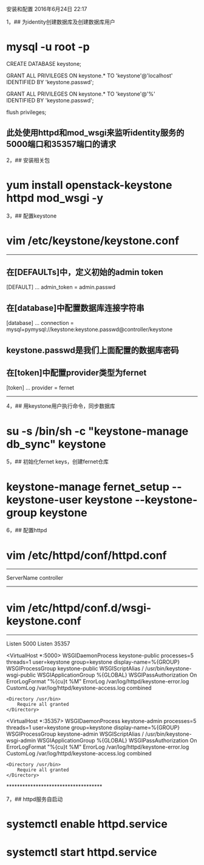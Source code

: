 安装和配置
2016年6月24日
22:17
 
1，## 为identity创建数据库及创建数据库用户
# mysql -u root -p
CREATE DATABASE keystone;
 
GRANT ALL PRIVILEGES ON keystone.* TO 'keystone'@'localhost' \
IDENTIFIED BY 'keystone.passwd';
 
GRANT ALL PRIVILEGES ON keystone.* TO 'keystone'@'%' \
IDENTIFIED BY 'keystone.passwd';
 
flush privileges;
 
## 此处使用httpd和mod_wsgi来监听identity服务的5000端口和35357端口的请求
 
2，## 安装相关包
# yum install openstack-keystone httpd mod_wsgi -y
 
3，## 配置keystone
# vim /etc/keystone/keystone.conf
**************************************
## 在[DEFAULTs]中，定义初始的admin token
[DEFAULT]
...
admin_token = admin.passwd
 
## 在[database]中配置数据库连接字符串
[database]
...
connection = mysql+pymysql://keystone:keystone.passwd@controller/keystone
## keystone.passwd是我们上面配置的数据库密码
 
## 在[token]中配置provider类型为fernet
[token]
...
provider = fernet
**************************************
 
4，## 用keystone用户执行命令，同步数据库
# su -s /bin/sh -c "keystone-manage db_sync" keystone
 
5，## 初始化fernet keys，创建fernet仓库
# keystone-manage fernet_setup --keystone-user keystone --keystone-group keystone
 
6，## 配置httpd
# vim /etc/httpd/conf/httpd.conf
************************************
ServerName controller
************************************
 
# vim /etc/httpd/conf.d/wsgi-keystone.conf
************************************
Listen 5000
Listen 35357
 
<VirtualHost *:5000>
    WSGIDaemonProcess keystone-public processes=5 threads=1 user=keystone group=keystone display-name=%{GROUP}
    WSGIProcessGroup keystone-public
    WSGIScriptAlias / /usr/bin/keystone-wsgi-public
    WSGIApplicationGroup %{GLOBAL}
    WSGIPassAuthorization On
    ErrorLogFormat "%{cu}t %M"
    ErrorLog /var/log/httpd/keystone-error.log
    CustomLog /var/log/httpd/keystone-access.log combined
 
    <Directory /usr/bin>
        Require all granted
    </Directory>
</VirtualHost>
 
<VirtualHost *:35357>
    WSGIDaemonProcess keystone-admin processes=5 threads=1 user=keystone group=keystone display-name=%{GROUP}
    WSGIProcessGroup keystone-admin
    WSGIScriptAlias / /usr/bin/keystone-wsgi-admin
    WSGIApplicationGroup %{GLOBAL}
    WSGIPassAuthorization On
    ErrorLogFormat "%{cu}t %M"
    ErrorLog /var/log/httpd/keystone-error.log
    CustomLog /var/log/httpd/keystone-access.log combined
 
    <Directory /usr/bin>
        Require all granted
    </Directory>
</VirtualHost>
************************************
 
7，## httpd服务自启动
# systemctl enable httpd.service
# systemctl start httpd.service
 
 
 
